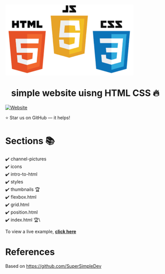 <img width="80%" align="center" src="channel-pictures\htmlcssjs.jpeg" alt="html css js template mockup" /> <br/>

<h1 align="center"> simple website uisng HTML CSS 🔥 </h1>
<a href="http://badges.mit-license.org/"><img alt="Website" src="https://img.shields.io/badge/website-up-yellow?style=flat-square" /></a>


:star: Star us on GitHub — it helps!

# Sections 📚

✔️ channel-pictures\
✔️ icons\
✔️ intro-to-html\
✔️ styles\
✔️ thumbnails 🏆\
✔️ flexbox.html\
✔️ grid.html\
✔️ position.html\
✔️ index.html 🏆\

To view a live example, **[click here](https://rohandeshmukh09.github.io/simplewebsite/)**
# References

Based on https://github.com/SuperSimpleDev
